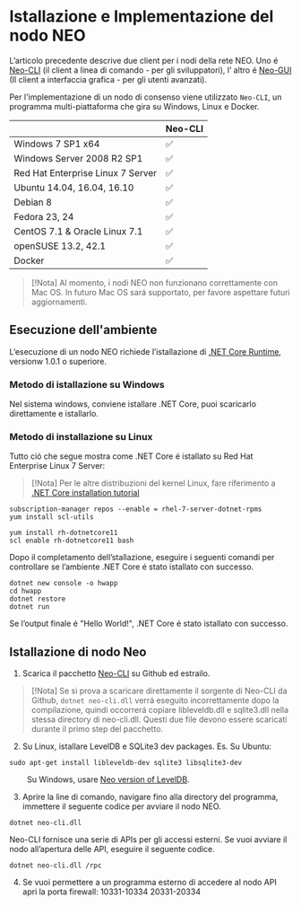 # Istallazione e Implementazione del nodo NEO

L’articolo precedente descrive due client per i nodi della rete NEO. Uno é [Neo-CLI](https://github.com/neo-project/neo-cli/releases) (il client a linea di comando - per gli sviluppatori), l’ altro é [Neo-GUI](https://github.com/neo-project/neo-gui/releases) (Il client a interfaccia grafica - per gli utenti avanzati).

Per l'implementazione di un nodo di consenso viene utilizzato `Neo-CLI`, un programma multi-piattaforma che gira su Windows, Linux e Docker. 

|                                   | Neo-CLI |
| --------------------------------- | ----------------- |
| Windows 7 SP1 x64                 | ✅                 |
| Windows Server 2008 R2 SP1        | ✅                 |
| Red Hat Enterprise Linux 7 Server | ✅                 |
| Ubuntu 14.04, 16.04, 16.10        | ✅                 |
| Debian 8                          | ✅                 |
| Fedora 23, 24                     | ✅                 |
| CentOS 7.1 & Oracle Linux 7.1     | ✅                 |
| openSUSE 13.2, 42.1               | ✅                 |
| Docker                            | ✅                 |

> [!Nota]
> Al momento, i nodi NEO non funzionano correttamente con Mac OS. In futuro Mac OS sará supportato, per favore aspettare futuri aggiornamenti. 

## Esecuzione dell'ambiente

L’esecuzione di un nodo NEO richiede l’istallazione di [.NET Core Runtime](https://www.microsoft.com/net/download/core#/runtime), versionw 1.0.1 o superiore.

### Metodo di istallazione su Windows

Nel sistema windows, conviene istallare .NET Core, puoi scaricarlo direttamente e istallarlo.

### Metodo di installazione su Linux

Tutto ció che segue mostra come .NET Core é istallato su Red Hat Enterprise Linux 7 Server:

> [!Nota]
> Per le altre distribuzioni del kernel Linux, fare riferimento a [.NET Core installation tutorial](https://www.snetnet/core#linuxredhat)

```
subscription-manager repos --enable = rhel-7-server-dotnet-rpms
yum install scl-utils
```


```
yum install rh-dotnetcore11
scl enable rh-dotnetcore11 bash
```

Dopo il completamento dell’stallazione, eseguire i seguenti comandi per controllare se l’ambiente .NET Core é stato istallato con successo.

```
dotnet new console -o hwapp
cd hwapp
dotnet restore
dotnet run
```

Se l’output finale é "Hello World!", .NET Core é stato istallato con successo.


## Istallazione di nodo Neo

1. Scarica il pacchetto [Neo-CLI](https://github.com/neo-project/neo-cli/releases) su Github ed estrailo.

> [!Nota]
> Se si prova a scaricare direttamente il sorgente di Neo-CLI da Github, `dotnet neo-cli.dll` verrá eseguito incorrettamente dopo la compilazione, quindi occorrerá copiare libleveldb.dll e sqlite3.dll nella stessa directory di neo-cli.dll. Questi due file devono essere scaricati durante il primo step del pacchetto. 

2. Su Linux, istallare LevelDB e SQLite3 dev packages. Es. Su Ubuntu:

```
sudo apt-get install libleveldb-dev sqlite3 libsqlite3-dev
```
&nbsp;&nbsp;&nbsp;&nbsp;&nbsp;&nbsp;&nbsp; Su Windows, usare [Neo version of LevelDB](https://github.com/neo-project/leveldb).

3. Aprire la line di comando, navigare fino alla directory del programma, immettere il seguente codice per avviare il nodo NEO. 

```
dotnet neo-cli.dll
```

Neo-CLI fornisce una serie di APIs per gli accessi esterni. Se vuoi avviare il nodo all’apertura delle API, eseguire il seguente codice.
```
dotnet neo-cli.dll /rpc
```
4. Se vuoi permettere a un programma esterno di accedere al nodo API apri la porta firewall: 10331-10334 20331-20334
